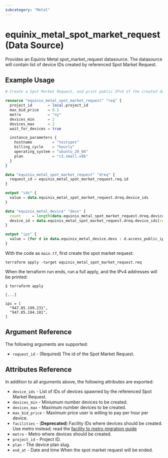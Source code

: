 ```yaml
---
subcategory: "Metal"
---
```


# equinix_metal_spot_market_request (Data Source)

Provides an Equinix Metal spot_market_request datasource. The datasource will contain list of device IDs created by referenced Spot Market Request.

## Example Usage

```terraform
# Create a Spot Market Request, and print public IPv4 of the created devices, if any.

resource "equinix_metal_spot_market_request" "req" {
  project_id       = local.project_id
  max_bid_price    = 0.1
  metro            = "ny"
  devices_min      = 2
  devices_max      = 2
  wait_for_devices = true

  instance_parameters {
    hostname         = "testspot"
    billing_cycle    = "hourly"
    operating_system = "ubuntu_20_04"
    plan             = "c3.small.x86"
  }
}

data "equinix_metal_spot_market_request" "dreq" {
  request_id = equinix_metal_spot_market_request.req.id
}

output "ids" {
  value = data.equinix_metal_spot_market_request.dreq.device_ids
}

data "equinix_metal_device" "devs" {
  count     = length(data.equinix_metal_spot_market_request.dreq.device_ids)
  device_id = data.equinix_metal_spot_market_request.dreq.device_ids[count.index]
}

output "ips" {
  value = [for d in data.equinix_metal_device.devs : d.access_public_ipv4]
}
```

With the code as `main.tf`, first create the spot market request:

```shell
terraform apply -target equinix_metal_spot_market_request.req
```

When the terraform run ends, run a full apply, and the IPv4 addresses will be printed:

```shell
$ terraform apply

[...]

ips = [
  "947.85.199.231",
  "947.85.194.181",
]
```

## Argument Reference

The following arguments are supported:

* `request_id` - (Required) The id of the Spot Market Request.

## Attributes Reference

In addition to all arguments above, the following attributes are exported:

* `device_ids` - List of IDs of devices spawned by the referenced Spot Market Request.
* `devices_min` - Miniumum number devices to be created.
* `devices_max` - Maximum number devices to be created.
* `max_bid_price` - Maximum price user is willing to pay per hour per device.
* `facilities` - (**Deprecated**) Facility IDs where devices should be created. Use metro instead; read the [facility to metro migration guide](https://registry.terraform.io/providers/equinix/equinix/latest/docs/guides/migration_guide_facilities_to_metros_devices)
* `metro` - Metro where devices should be created.
* `project_id` - Project ID.
* `plan` - The device plan slug.
* `end_at` - Date and time When the spot market request will be ended.
